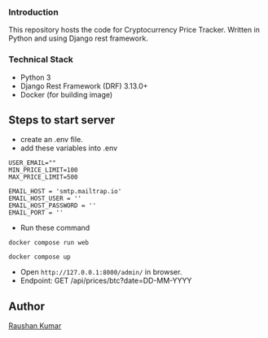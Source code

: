 ### Introduction
This repository hosts the code for Cryptocurrency Price Tracker. Written in Python and using Django rest framework.

### Technical Stack
- Python 3
- Django Rest Framework (DRF) 3.13.0+
- Docker (for building image)


## Steps to start server

- create an .env file.
- add these variables into .env
```
USER_EMAIL=""
MIN_PRICE_LIMIT=100
MAX_PRICE_LIMIT=500

EMAIL_HOST = 'smtp.mailtrap.io'
EMAIL_HOST_USER = ''
EMAIL_HOST_PASSWORD = ''
EMAIL_PORT = ''
```
- Run these command
```
docker compose run web
```
```
docker compose up
```

- Open `http://127.0.0.1:8000/admin/` in browser.
- Endpoint: GET /api/prices/btc?date=DD-MM-YYYY

## Author

[Raushan Kumar](https://www.linkedin.com/in/raushan-in/)
